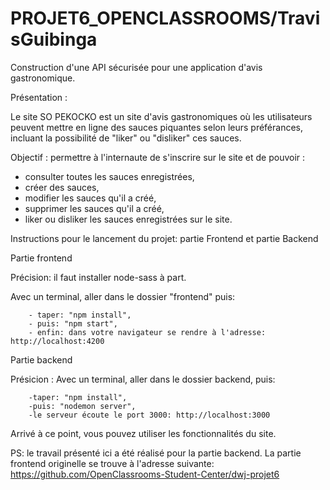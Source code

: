 # PROJET6_OPENCLASSROOMS/TravisGuibinga
Construction d'une API sécurisée pour une application d'avis gastronomique.

Présentation :

Le site SO PEKOCKO est un site d'avis gastronomiques où les utilisateurs peuvent mettre en ligne des sauces piquantes selon leurs préférances, incluant la possibilité de "liker" ou "disliker" ces sauces.

Objectif : permettre à l'internaute de s'inscrire sur le site et de pouvoir :

- consulter toutes les sauces enregistrées,
- créer des sauces,
- modifier les sauces qu'il a créé,
- supprimer les sauces qu'il a créé,
- liker ou disliker les sauces enregistrées sur le site.

Instructions pour le lancement du projet: partie Frontend et partie Backend

Partie frontend

Précision: il faut installer node-sass à part.

Avec un terminal, aller dans le dossier "frontend" puis:

        - taper: "npm install",
        - puis: "npm start",
        - enfin: dans votre navigateur se rendre à l'adresse: http://localhost:4200 
        
Partie backend

Présicion : Avec un terminal, aller dans le dossier backend, puis:

        -taper: "npm install",
        -puis: "nodemon server",
        -le serveur écoute le port 3000: http://localhost:3000
Arrivé à ce point, vous pouvez utiliser les fonctionnalités du site.

PS: le travail présenté ici a été réalisé pour la partie backend. La partie frontend originelle se trouve à l'adresse suivante: https://github.com/OpenClassrooms-Student-Center/dwj-projet6
